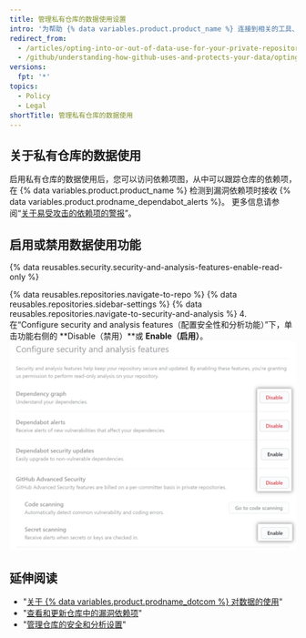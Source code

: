 ```yaml
---
title: 管理私有仓库的数据使用设置
intro: '为帮助 {% data variables.product.product_name %} 连接到相关的工具、人员、项目和信息，您可以配置私有仓库的数据使用。'
redirect_from:
  - /articles/opting-into-or-out-of-data-use-for-your-private-repository
  - /github/understanding-how-github-uses-and-protects-your-data/opting-into-or-out-of-data-use-for-your-private-repository
versions:
  fpt: '*'
topics:
  - Policy
  - Legal
shortTitle: 管理私有仓库的数据使用
---
```


## 关于私有仓库的数据使用

启用私有仓库的数据使用后，您可以访问依赖项图，从中可以跟踪仓库的依赖项，在 {% data variables.product.product_name %} 检测到漏洞依赖项时接收 {% data variables.product.prodname_dependabot_alerts %}。 更多信息请参阅“[关于易受攻击的依赖项的警报](/github/managing-security-vulnerabilities/about-alerts-for-vulnerable-dependencies#dependabot-alerts-for-vulnerable-dependencies)”。

## 启用或禁用数据使用功能

{% data reusables.security.security-and-analysis-features-enable-read-only %}

{% data reusables.repositories.navigate-to-repo %}
{% data reusables.repositories.sidebar-settings %}
{% data reusables.repositories.navigate-to-security-and-analysis %}
4. 在“Configure security and analysis features（配置安全性和分析功能）”下，单击功能右侧的 **Disable（禁用）**或 **Enable（启用）**。 !["Configure security and analysis（配置安全性和分析）"功能的"Enable（启用）"或"Disable（禁用）"按钮](/assets/images/help/repository/security-and-analysis-disable-or-enable-dotcom-private.png)

## 延伸阅读

- "[关于 {% data variables.product.prodname_dotcom %} 对数据的使用](/articles/about-github-s-use-of-your-data)"
- "[查看和更新仓库中的漏洞依赖项](/github/managing-security-vulnerabilities/viewing-and-updating-vulnerable-dependencies-in-your-repository)"
- "[管理仓库的安全和分析设置](/github/administering-a-repository/managing-security-and-analysis-settings-for-your-repository)"
